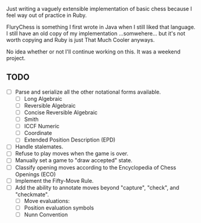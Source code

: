 Just writing a vaguely extensible implementation of basic chess because I feel way out of practice in Ruby.

FluryChess is something I first wrote in Java when I still liked that language. I still have an old copy of my implementation ...somwehere... but it's not worth copying and Ruby is just That Much Cooler anyways.

No idea whether or not I'll continue working on this. It was a weekend project.

## TODO
* [ ] Parse and serialize all the other notational forms available.
  * [ ] Long Algebraic
  * [ ] Reversible Algebraic
  * [ ] Concise Reversible Algebraic
  * [ ] Smith
  * [ ] ICCF Numeric
  * [ ] Coordinate
  * [ ] Extended Position Description (EPD)
* [ ] Handle stalemates.
* [ ] Refuse to play moves when the game is over.
* [ ] Manually set a game to "draw accepted" state.
* [ ] Classify opening moves according to the Encyclopedia of Chess Openings (ECO)
* [ ] Implement the Fifty-Move Rule.
* [ ] Add the ability to annotate moves beyond "capture", "check", and "checkmate".
  * [ ] Move evaluations: 
  * [ ] Position evaluation symbols
  * [ ] Nunn Convention
